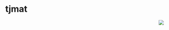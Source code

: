 # tjmat
<a href="https://discord.com/users/515535067729362944">
  <img src="https://lanyard-profile-readme.vercel.app/api/515535067729362944" align="right" />
</a>
